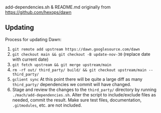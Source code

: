 add-dependencies.sh & README.md originally from https://github.com/hexops/dawn

## Updating

Process for updating Dawn:

1. `git remote add upstream https://dawn.googlesource.com/dawn`
2. `git checkout main && git checkout -B update-nov-30` (replace date with current date)
3. `git fetch upstream && git merge upstream/main`
4. `rm -rf out/ third_party/ build/ && git checkout upstream/main -- third_party/`
5. `gclient sync` At this point there will be quite a large diff as many `third_party/` dependencies we commit will have changed.
6.  Stage and review the changes to the `third_party/` directory by running `./mach/add-dependencies.sh`. Alter the script to include/exclude files as needed, commit the result. Make sure test files, documentation, `.gitmodules`, etc. are not included.
